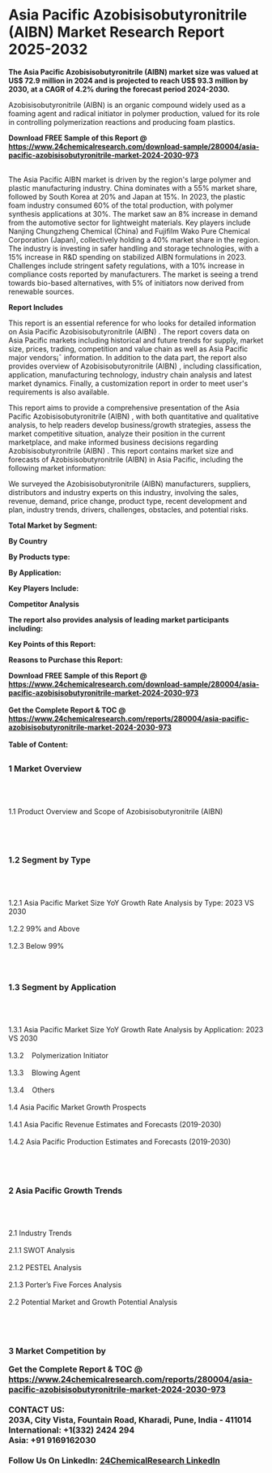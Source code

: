 <h1>Asia Pacific Azobisisobutyronitrile (AIBN)  Market Research Report 2025-2032</h1><p><strong>The Asia Pacific Azobisisobutyronitrile (AIBN) market size was valued at US$ 72.9 million in 2024 and is projected to reach US$ 93.3 million by 2030, at a CAGR of 4.2% during the forecast period 2024-2030.</strong></p><p>
</p><p>Azobisisobutyronitrile (AIBN) is an organic compound widely used as a foaming agent and radical initiator in polymer production, valued for its role in controlling polymerization reactions and producing foam plastics.</p><div><b>Download FREE Sample of this Report @ 
            <a href="https://www.24chemicalresearch.com/download-sample/280004/asia-pacific-azobisisobutyronitrile-market-2024-2030-973">
            https://www.24chemicalresearch.com/download-sample/280004/asia-pacific-azobisisobutyronitrile-market-2024-2030-973</a></b></div><br><p>
</p><p>The Asia Pacific AIBN market is driven by the region's large polymer and plastic manufacturing industry. China dominates with a 55% market share, followed by South Korea at 20% and Japan at 15%. In 2023, the plastic foam industry consumed 60% of the total production, with polymer synthesis applications at 30%. The market saw an 8% increase in demand from the automotive sector for lightweight materials. Key players include Nanjing Chungzheng Chemical (China) and Fujifilm Wako Pure Chemical Corporation (Japan), collectively holding a 40% market share in the region. The industry is investing in safer handling and storage technologies, with a 15% increase in R&amp;D spending on stabilized AIBN formulations in 2023. Challenges include stringent safety regulations, with a 10% increase in compliance costs reported by manufacturers. The market is seeing a trend towards bio-based alternatives, with 5% of initiators now derived from renewable sources.</p><p>
</p><p><strong>Report Includes</strong></p><p>
</p><p>This report is an essential reference for who looks for detailed information on Asia Pacific Azobisisobutyronitrile (AIBN) . The report covers data on Asia Pacific markets including historical and future trends for supply, market size, prices, trading, competition and value chain as well as Asia Pacific major vendors¡¯ information. In addition to the data part, the report also provides overview of Azobisisobutyronitrile (AIBN) , including classification, application, manufacturing technology, industry chain analysis and latest market dynamics. Finally, a customization report in order to meet user's requirements is also available.</p><p>
</p><p>This report aims to provide a comprehensive presentation of the Asia Pacific Azobisisobutyronitrile (AIBN) , with both quantitative and qualitative analysis, to help readers develop business/growth strategies, assess the market competitive situation, analyze their position in the current marketplace, and make informed business decisions regarding Azobisisobutyronitrile (AIBN) . This report contains market size and forecasts of Azobisisobutyronitrile (AIBN) in Asia Pacific, including the following market information:</p><p>
We surveyed the Azobisisobutyronitrile (AIBN) manufacturers, suppliers, distributors and industry experts on this industry, involving the sales, revenue, demand, price change, product type, recent development and plan, industry trends, drivers, challenges, obstacles, and potential risks.</p><p>
</p><p><strong>Total Market by Segment:</strong></p><p>
<strong>By Country</strong></p><p>
</p><p>
<strong>By Products type:</strong></p><p>
</p><p>
<strong>By Application:</strong></p><p>
</p><p>
<strong>Key Players Include:</strong></p><p>
</p><p>
<strong>Competitor Analysis</strong></p><p>
</p><p><strong>The report also provides analysis of leading market participants including:</strong></p><p>
</p><p>
</p><p><strong>Key Points of this Report:</strong></p><p>
</p><p>
</p><p><strong>Reasons to Purchase this Report:</strong></p><p>
</p><div><b>Download FREE Sample of this Report @ 
            <a href="https://www.24chemicalresearch.com/download-sample/280004/asia-pacific-azobisisobutyronitrile-market-2024-2030-973">
            https://www.24chemicalresearch.com/download-sample/280004/asia-pacific-azobisisobutyronitrile-market-2024-2030-973</a></b></div><br><div><b>Get the Complete Report & TOC @ 
            <a href="https://www.24chemicalresearch.com/reports/280004/asia-pacific-azobisisobutyronitrile-market-2024-2030-973">
            https://www.24chemicalresearch.com/reports/280004/asia-pacific-azobisisobutyronitrile-market-2024-2030-973</a></b></div><br>
            <b>Table of Content:</b><p><h2><span style="font-size:16px"><strong>1 Market Overview&nbsp;&nbsp; &nbsp;</strong></span></h2><br />
<br />
<p>1.1 Product Overview and Scope of Azobisisobutyronitrile (AIBN) &nbsp;</p><br />
<br />
<h2><strong><span style="font-size:16px">1.2 Segment by Type&nbsp;&nbsp; &nbsp;</span></strong></h2><br />
<br />
<p>1.2.1 Asia Pacific Market Size YoY Growth Rate Analysis by Type: 2023 VS 2030&nbsp;&nbsp; &nbsp;<br /><br />
1.2.2 99% and Above&nbsp;&nbsp; &nbsp;<br /><br />
1.2.3 Below 99%<br /><br />
<br />
<h2><span style="font-size:16px"><strong>1.3 Segment by Application&nbsp;&nbsp;</strong></span></h2><br />
<br />
<p>1.3.1 Asia Pacific Market Size YoY Growth Rate Analysis by Application: 2023 VS 2030&nbsp;&nbsp; &nbsp;<br /><br />
1.3.2&nbsp;&nbsp; &nbsp;Polymerization Initiator<br /><br />
1.3.3&nbsp;&nbsp; &nbsp;Blowing Agent<br /><br />
1.3.4&nbsp;&nbsp; &nbsp;Others<br /><br />
1.4 Asia Pacific Market Growth Prospects&nbsp;&nbsp; &nbsp;<br /><br />
1.4.1 Asia Pacific Revenue Estimates and Forecasts (2019-2030)&nbsp;&nbsp; &nbsp;<br /><br />
1.4.2 Asia Pacific Production Estimates and Forecasts (2019-2030)&nbsp;&nbsp;</p><br />
<br />
<h2><span style="font-size:16px"><strong>2 Asia Pacific Growth Trends&nbsp;&nbsp; &nbsp;</strong></span></h2><br />
<br />
<p>2.1 Industry Trends&nbsp;&nbsp; &nbsp;<br /><br />
2.1.1 SWOT Analysis&nbsp;&nbsp; &nbsp;<br /><br />
2.1.2 PESTEL Analysis&nbsp;&nbsp; &nbsp;<br /><br />
2.1.3 Porter&rsquo;s Five Forces Analysis&nbsp;&nbsp; &nbsp;<br /><br />
2.2 Potential Market and Growth Potential Analysis&nbsp;&nbsp; &nbsp;</p><br />
<br />
<h2><span style="font-size:16px"><strong>3 Market Competition by</p><div><b>Get the Complete Report & TOC @ 
            <a href="https://www.24chemicalresearch.com/reports/280004/asia-pacific-azobisisobutyronitrile-market-2024-2030-973">
            https://www.24chemicalresearch.com/reports/280004/asia-pacific-azobisisobutyronitrile-market-2024-2030-973</a></b></div><br><b>CONTACT US:</b><br>
            203A, City Vista, Fountain Road, Kharadi, Pune, India - 411014<br>
            International: +1(332) 2424 294<br>
            Asia: +91 9169162030 <br><br>
            Follow Us On LinkedIn: <a href="https://www.linkedin.com/company/24chemicalresearch/">24ChemicalResearch LinkedIn</a>